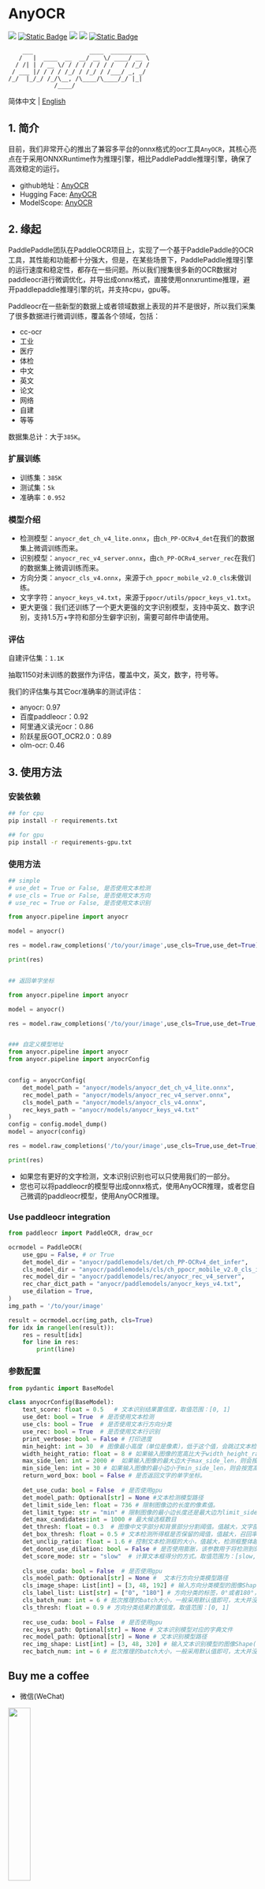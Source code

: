 # AnyOCR

<a href="https://huggingface.co/oriforge/anyocr" target="_blank"><img src="https://img.shields.io/badge/%F0%9F%A4%97-HuggingFace-blue"></a>
<a href="https://www.modelscope.cn/models/oriforge/anyocr" target="_blank"><img alt="Static Badge" src="https://img.shields.io/badge/%E9%AD%94%E6%90%AD-ModelScope-blue"></a>
<a href=""><img src="https://img.shields.io/badge/Python->=3.6-aff.svg"></a>
<a href=""><img src="https://img.shields.io/badge/OS-Linux%2C%20Win%2C%20Mac-pink.svg"></a>
<a href=""><img alt="Static Badge" src="https://img.shields.io/badge/engine-cpu_gpu_onnxruntime-blue"></a>

```
    ___                ____  __________ 
   /   |  ____  __  __/ __ \/ ____/ __ \
  / /| | / __ \/ / / / / / / /   / /_/ /
 / ___ |/ / / / /_/ / /_/ / /___/ _, _/ 
/_/  |_/_/ /_/\__, /\____/\____/_/ |_|  
             /____/                     

```

简体中文 | [English](./README_en.md)


## 1. 简介

目前，我们非常开心的推出了兼容多平台的onnx格式的ocr工具`AnyOCR`，其核心亮点在于采用ONNXRuntime作为推理引擎，相比PaddlePaddle推理引擎，确保了高效稳定的运行。

- github地址：[AnyOCR](https://github.com/oriforge/anyocr)
- Hugging Face: [AnyOCR](https://huggingface.co/oriforge/anyocr)
- ModelScope: [AnyOCR](https://www.modelscope.cn/models/oriforge/anyocr)

## 2. 缘起

PaddlePaddle团队在PaddleOCR项目上，实现了一个基于PaddlePaddle的OCR工具，其性能和功能都十分强大，但是，在某些场景下，PaddlePaddle推理引擎的运行速度和稳定性，都存在一些问题。所以我们搜集很多新的OCR数据对paddleocr进行微调优化，并导出成onnx格式，直接使用onnxruntime推理，避开paddlepaddle推理引擎的坑，并支持cpu，gpu等。

Paddleocr在一些新型的数据上或者领域数据上表现的并不是很好，所以我们采集了很多数据进行微调训练，覆盖各个领域，包括：
- cc-ocr
- 工业
- 医疗
- 体检
- 中文
- 英文
- 论文
- 网络
- 自建
- 等等

数据集总计：大于`385K`。

### 扩展训练

- 训练集：`385K`
- 测试集：`5k`
- 准确率：`0.952`

### 模型介绍

- 检测模型：`anyocr_det_ch_v4_lite.onnx`，由`ch_PP-OCRv4_det`在我们的数据集上微调训练而来。
- 识别模型：`anyocr_rec_v4_server.onnx`，由`ch_PP-OCRv4_server_rec`在我们的数据集上微调训练而来。
- 方向分类：`anyocr_cls_v4.onnx`，来源于`ch_ppocr_mobile_v2.0_cls`未做训练。
- 文字字符：`anyocr_keys_v4.txt`，来源于`ppocr/utils/ppocr_keys_v1.txt`。
- 更大更强：我们还训练了一个更大更强的文字识别模型，支持中英文、数字识别，支持1.5万+字符和部分生僻字识别，需要可邮件申请使用。

### 评估

自建评估集：`1.1K`

抽取1150对未训练的数据作为评估，覆盖中文，英文，数字，符号等。

我们的评估集与其它ocr准确率的测试评估：

 - anyocr: 0.97
 - 百度paddleocr：0.92
 - 阿里通义读光ocr：0.86
 - 阶跃星辰GOT_OCR2.0：0.89
 - olm-ocr: 0.46

## 3. 使用方法

### 安装依赖

```bash
## for cpu
pip install -r requirements.txt

## for gpu
pip install -r requirements-gpu.txt
```

### 使用方法

```python
## simple
# use_det = True or False, 是否使用文本检测
# use_cls = True or False, 是否使用文本方向
# use_rec = True or False, 是否使用文本识别

from anyocr.pipeline import anyocr

model = anyocr()

res = model.raw_completions('/to/your/image',use_cls=True,use_det=True)

print(res)


## 返回单字坐标

from anyocr.pipeline import anyocr

model = anyocr()

res = model.raw_completions('/to/your/image',use_cls=True,use_det=True,return_word_box = True)


### 自定义模型地址
from anyocr.pipeline import anyocr
from anyocr.pipeline import anyocrConfig


config = anyocrConfig(
    det_model_path = "anyocr/models/anyocr_det_ch_v4_lite.onnx",
    rec_model_path = "anyocr/models/anyocr_rec_v4_server.onnx",
    cls_model_path = "anyocr/models/anyocr_cls_v4.onnx",
    rec_keys_path = "anyocr/models/anyocr_keys_v4.txt"   
)
config = config.model_dump()
model = anyocr(config)

res = model.raw_completions('/to/your/image',use_cls=True,use_det=True)

print(res)
```

- 如果您有更好的文字检测，文本识别识别也可以只使用我们的一部分。
- 您也可以将paddleocr的模型导出成onnx格式，使用AnyOCR推理，或者您自己微调的paddleocr模型，使用AnyOCR推理。

### Use paddleocr integration

```python
from paddleocr import PaddleOCR, draw_ocr

ocrmodel = PaddleOCR(
    use_gpu = False, # or True
    det_model_dir = "anyocr/paddlemodels/det/ch_PP-OCRv4_det_infer",
    cls_model_dir = "anyocr/paddlemodels/cls/ch_ppocr_mobile_v2.0_cls_infer",
    rec_model_dir = "anyocr/paddlemodels/rec/anyocr_rec_v4_server",
    rec_char_dict_path = "anyocr/paddlemodels/anyocr_keys_v4.txt",
    use_dilation = True,  
)
img_path = '/to/your/image'

result = ocrmodel.ocr(img_path, cls=True)
for idx in range(len(result)):
    res = result[idx]
    for line in res:
        print(line)

```

### 参数配置

```python
from pydantic import BaseModel

class anyocrConfig(BaseModel):
    text_score: float = 0.5   # 文本识别结果置信度，取值范围：[0, 1]
    use_det: bool = True  # 是否使用文本检测
    use_cls: bool = True  # 是否使用文本行方向分类
    use_rec: bool = True  # 是否使用文本行识别
    print_verbose: bool = False # 打印进度
    min_height: int = 30  # 图像最小高度（单位是像素），低于这个值，会跳过文本检测阶段，直接进行后续识别。
    width_height_ratio: float = 8 # 如果输入图像的宽高比大于width_height_ratio，则会跳过文本检测，直接进行后续识别
    max_side_len: int = 2000 #  如果输入图像的最大边大于max_side_len，则会按宽高比，将最大边缩放到max_side_len
    min_side_len: int = 30 # 如果输入图像的最小边小于min_side_len，则会按宽高比，将最小边缩放到min_side_len
    return_word_box: bool = False # 是否返回文字的单字坐标。
    
    det_use_cuda: bool = False  # 是否使用gpu
    det_model_path: Optional[str] = None #文本检测模型路径
    det_limit_side_len: float = 736 # 限制图像边的长度的像素值。
    det_limit_type: str = "min" # 限制图像的最小边长度还是最大边为limit_side_len，取值范围为：[min, max]
    det_max_candidates:int = 1000 # 最大候选框数目
    det_thresh: float = 0.3  # 图像中文字部分和背景部分分割阈值。值越大，文字部分会越小。取值范围：[0, 1]
    det_box_thresh: float = 0.5 # 文本检测所得框是否保留的阈值，值越大，召回率越低。取值范围：[0, 1]
    det_unclip_ratio: float = 1.6 # 控制文本检测框的大小，值越大，检测框整体越大。取值范围：[1.6, 2.0]
    det_donot_use_dilation: bool = False # 是否使用膨胀，该参数用于将检测到的文本区域做形态学的膨胀处理。
    det_score_mode: str = "slow"  # 计算文本框得分的方式。取值范围为：[slow, fast]
    
    cls_use_cuda: bool = False  # 是否使用gpu
    cls_model_path: Optional[str] = None #  文本行方向分类模型路径
    cls_image_shape: List[int] = [3, 48, 192] # 输入方向分类模型的图像Shape(CHW)
    cls_label_list: List[str] = ["0", "180"] # 方向分类的标签，0°或者180°，该参数不能动。
    cls_batch_num: int = 6 # 批次推理的batch大小，一般采用默认值即可，太大并没有明显提速，效果还可能会差。默认值为6。
    cls_thresh: float = 0.9 # 方向分类结果的置信度。取值范围：[0, 1]
    
    rec_use_cuda: bool = False  # 是否使用gpu
    rec_keys_path: Optional[str] = None # 文本识别模型对应的字典文件
    rec_model_path: Optional[str] = None # 文本识别模型路径
    rec_img_shape: List[int] = [3, 48, 320] # 输入文本识别模型的图像Shape(CHW)
    rec_batch_num: int = 6 # 批次推理的batch大小，一般采用默认值即可，太大并没有明显提速，效果还可能会差。默认值为6。

```

## Buy me a coffee

- 微信(WeChat)

<div align="left">
    <img src="./zanshan.jpg" width="30%" height="30%">
</div>


## 特别鸣谢
- `paddleocr`提供原始模型以及微调教程
- 大部分源码来源于`RapidOCR`，个人做了一些改动

## Star History

[![Star History Chart](https://api.star-history.com/svg?repos=oriforge/anyocr&type=Date)](https://www.star-history.com/#oriforge/anyocr&Date)
